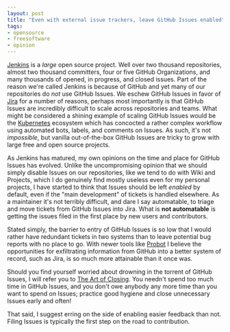 ```yaml
---
layout: post
title: "Even with external issue trackers, leave GitHub Issues enabled"
tags:
- opensource
- freesoftware
- opinion
---
```


[Jenkins](https://jenkins.io) is a _large_ open source project. Well over two
thousand repositories, almost two thousand committers, four or five GitHub
Organizations, and many thousands of opened, in progress, and closed issues.
Part of the reason we're called Jenkins is because of GitHub and yet many of
our repositories do _not_ use GitHub Issues. We eschew GitHub Issues in favor
of [Jira](https://issues.jenkins.io/) for a number of reasons, perhaps most
importantly is that GitHub Issues are incredibly difficult to scale across
repositories and teams. What might be considered a shining example of scaling
GitHub Issues would be the [Kubernetes](https://kubernetes.io) ecosystem which
has concocted a rather complex workflow using automated bots, labels, and
comments on Issues. As such, it's not _impossible_, but vanilla out-of-the-box
GitHub Issues are tricky to grow with large free and open source projects.

As Jenkins has matured, my own opinions on the time and place for GitHub Issues
has evolved. Unlike the uncompromising opinion that we should simply
disable Issues on our repositories, like we tend to do with Wiki and Projects,
which I do genuinely find mostly useless even for my personal projects, I have
started to think that Issues should be left _enabled_ by default, even if the
"main development" of tickets is handled elsewhere. As a maintainer it's not
terribly difficult, and dare I say automatable, to triage and move tickets from
GitHub Issues into Jira. What is **not automatable** is getting the issues
filed in the first place by new users and contributors.

Stated simply, the barrier to entry of GitHub Issues is so low that I would
rather have redundant tickets in two systems than to leave potential bug
reports with no place to go. With newer tools like
[Probot](https://probot.github.io/) I believe the opportunities for
exfiltrating information from GitHub into a better system of record, such as
Jira, is so much more attainable than it once was.


Should you find yourself worried about drowning in the torrent of GitHub
Issues, I will refer you to [The Art of
Closing](https://blog.jessfraz.com/post/the-art-of-closing/). You needn't spend
too much time in GitHub Issues, and you don't owe anybody any more time than
you want to spend on Issues; practice good hygiene and close unnecessary Issues
early and often!


That said, I suggest erring on the side of enabling easier feedback than not.
Filing Issues is typically the first step on the road to contribution.
